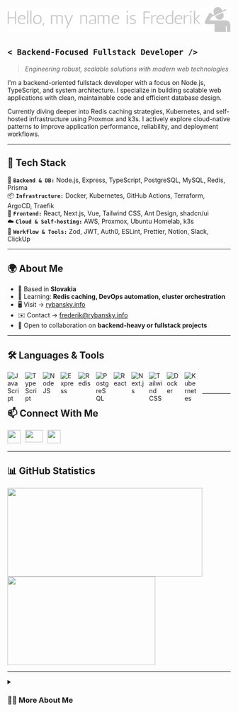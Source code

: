 [![Header](https://github.com/frdrk00/frdrk00/blob/main/hello-my-name-is-frederik-low-resolution-logo-color-on-transparent-background.png?raw=true "Header")](https://github.com/frdrk00)

## `< Backend-Focused Fullstack Developer />`
> *Engineering robust, scalable solutions with modern web technologies*

I'm a backend-oriented fullstack developer with a focus on Node.js, TypeScript, and system architecture. I specialize in building scalable web applications with clean, maintainable code and efficient database design.

Currently diving deeper into Redis caching strategies, Kubernetes, and self-hosted infrastructure using Proxmox and k3s. I actively explore cloud-native patterns to improve application performance, reliability, and deployment workflows.

---

## 🔧 Tech Stack

🚀 **`Backend & DB:`** Node.js, Express, TypeScript, PostgreSQL, MySQL, Redis, Prisma  
📦 **`Infrastructure:`** Docker, Kubernetes, GitHub Actions, Terraform, ArgoCD, Traefik  
🎨 **`Frontend:`** React, Next.js, Vue, Tailwind CSS, Ant Design, shadcn/ui  
☁️ **`Cloud & Self-hosting:`** AWS, Proxmox, Ubuntu Homelab, k3s  
📢 **`Workflow & Tools:`** Zod, JWT, Auth0, ESLint, Prettier, Notion, Slack, ClickUp

---

## 🌍 About Me

- 📍 Based in **Slovakia**  
- 🧠 Learning: **Redis caching, DevOps automation, cluster orchestration**
- 🖥️ Visit → [rybansky.info](http://rybansky.info/)
- ✉️ Contact → [frederik@rybansky.info](mailto:frederik@rybansky.info)
- 🤝 Open to collaboration on **backend-heavy or fullstack projects**

---

## 🛠 Languages & Tools

<img align="left" alt="JavaScript" width="30" style="padding-right:10px;" src="https://cdn.jsdelivr.net/gh/devicons/devicon/icons/javascript/javascript-plain.svg" />
<img align="left" alt="TypeScript" width="30" style="padding-right:10px;" src="https://cdn.jsdelivr.net/gh/devicons/devicon/icons/typescript/typescript-original.svg" />
<img align="left" alt="NodeJS" width="30" style="padding-right:10px;" src="https://cdn.jsdelivr.net/gh/devicons/devicon/icons/nodejs/nodejs-original.svg" />
<img align="left" alt="Express" width="30" style="padding-right:10px;" src="https://raw.githubusercontent.com/danielcranney/readme-generator/main/public/icons/skills/express-colored.svg" />
<img align="left" alt="Redis" width="30" style="padding-right:10px;" src="https://cdn.jsdelivr.net/gh/devicons/devicon/icons/redis/redis-original.svg" />
<img align="left" alt="PostgreSQL" width="30" style="padding-right:10px;" src="https://cdn.jsdelivr.net/gh/devicons/devicon/icons/postgresql/postgresql-original.svg" />
<img align="left" alt="React" width="30" style="padding-right:10px;" src="https://cdn.jsdelivr.net/gh/devicons/devicon/icons/react/react-original.svg" />
<img align="left" alt="Next.js" width="30" style="padding-right:10px;" src="https://raw.githubusercontent.com/danielcranney/readme-generator/main/public/icons/skills/nextjs-colored.svg" />
<img align="left" alt="Tailwind CSS" width="30" style="padding-right:10px;" src="https://raw.githubusercontent.com/danielcranney/readme-generator/main/public/icons/skills/tailwindcss-colored.svg" />
<img align="left" alt="Docker" width="30" style="padding-right:10px;" src="https://cdn.jsdelivr.net/gh/devicons/devicon/icons/docker/docker-original.svg" />
<img align="left" alt="Kubernetes" width="30" style="padding-right:10px;" src="https://cdn.jsdelivr.net/gh/devicons/devicon/icons/kubernetes/kubernetes-plain.svg" />
<br /><br />

---

## 📫 Connect With Me

<a href="https://www.linkedin.com/in/frederik-rbnsk" target="_blank" rel="noreferrer">
  <img align="left" src="https://raw.githubusercontent.com/danielcranney/readme-generator/main/public/icons/socials/linkedin.svg" width="30" height="30" style="padding-right:10px;" />
</a>
<a href="mailto:frederik@rybansky.info" target="_blank" rel="noreferrer">
  <img align="left" src="https://upload.wikimedia.org/wikipedia/commons/thumb/7/7e/Gmail_icon_%282020%29.svg/512px-Gmail_icon_%282020%29.svg.png?20221017173631" width="40" height="28" style="padding-right:10px;" />
</a>
<a href="https://www.github.com/frdrk00" target="_blank" rel="noreferrer">
  <img align="left" src="https://raw.githubusercontent.com/danielcranney/readme-generator/main/public/icons/socials/github.svg" width="30" height="30" />
</a>
<br /><br />

---

## 📊 GitHub Statistics

<a href="#">
  <img height=200 width=440 align="center" src="https://github-readme-stats.vercel.app/api?username=frdrk00&theme=material-palenight&show_icons=true&hide_border=true&count_private=true" />
</a>
<a href="#">
  <img height=200 width=334 align="center" src="https://github-readme-stats.vercel.app/api/top-langs/?username=frdrk00&theme=material-palenight&show_icons=true&hide_border=true&layout=compact" />
</a>

---

<details>
<summary><h3>👨‍💻 More About Me</h3></summary>

I'm a 29-year-old developer based in Slovakia with a passion for backend engineering, distributed systems, and self-hosted infrastructure. I enjoy solving complex problems and continuously improving my workflow through automation, observability, and DevOps best practices.

Outside of work, I explore homelab projects using Proxmox, k3s, Traefik, and container orchestration. I believe in building practical, real-world applications that scale well and are easy to maintain. I value clear communication, autonomy, and sharing knowledge within the tech community.

</details>
